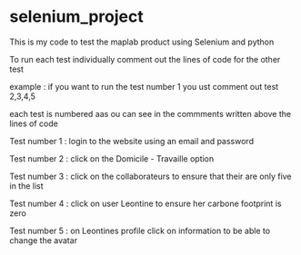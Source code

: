  # selenium_project
 
 This is my code to test the maplab product using Selenium and python
 
 To run each test individually comment out the lines of code for the other test
 
 example : if you want to run the test number 1 you ust comment out test 2,3,4,5
 
 each test is numbered aas ou can see in the commments written above the lines of code
 
 
 Test number 1 : login to the website using an email and password
 
 Test number 2 : click on the Domicile - Travaille option
 
 Test number 3 : click on the collaborateurs to ensure that their are only five in the list
 
 Test number 4 : click on user Leontine to ensure her carbone footprint is zero
 
 Test number 5 : on Leontines profile click on information to be able to change the avatar
 
 
 
